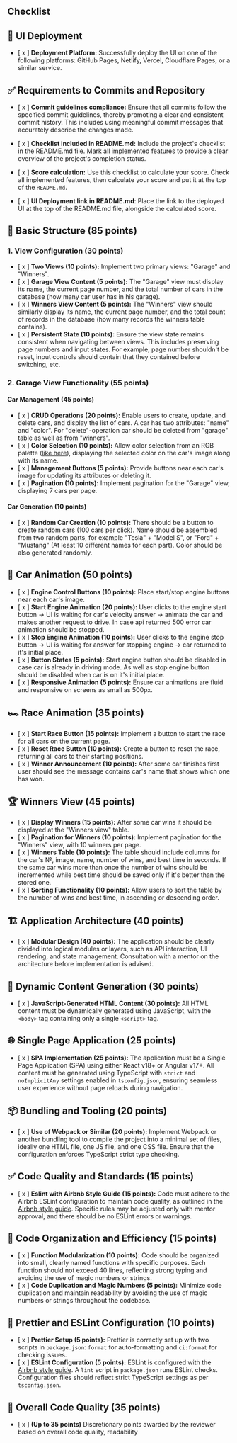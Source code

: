 ## Checklist

## 🚀 UI Deployment

- [ x ] **Deployment Platform:** Successfully deploy the UI on one of the following platforms: GitHub Pages, Netlify, Vercel, Cloudflare Pages, or a similar service.

## ✅ Requirements to Commits and Repository

- [ x ] **Commit guidelines compliance:** Ensure that all commits follow the specified commit guidelines, thereby promoting a clear and consistent commit history. This includes using meaningful commit messages that accurately describe the changes made.

- [ x ] **Checklist included in README.md:** Include the project's checklist in the README.md file. Mark all implemented features to provide a clear overview of the project's completion status.

- [ x ] **Score calculation:** Use this checklist to calculate your score. Check all implemented features, then calculate your score and put it at the top of the `README.md`.

- [ x ] **UI Deployment link in README.md**: Place the link to the deployed UI at the top of the README.md file, alongside the calculated score.

## 🏁 Basic Structure (85 points)

### 1. View Configuration (30 points)

- [ x ] **Two Views (10 points):** Implement two primary views: "Garage" and "Winners".
- [ x ] **Garage View Content (5 points):** The "Garage" view must display its name, the current page number, and the total number of cars in the database (how many car user has in his garage).
- [ x ] **Winners View Content (5 points):** The "Winners" view should similarly display its name, the current page number, and the total count of records in the database (how many records the winners table contains).
- [ x ] **Persistent State (10 points):** Ensure the view state remains consistent when navigating between views. This includes preserving page numbers and input states. For example, page number shouldn't be reset, input controls should contain that they contained before switching, etc.

### 2. Garage View Functionality (55 points)

#### Car Management (45 points)

- [ x ] **CRUD Operations (20 points):** Enable users to create, update, and delete cars, and display the list of cars. A car has two attributes: "name" and "color". For "delete"-operation car should be deleted from "garage" table as well as from "winners".
- [ x ] **Color Selection (10 points):** Allow color selection from an RGB palette ([like here](https://colorspire.com/rgb-color-wheel/)), displaying the selected color on the car's image along with its name.
- [ x ] **Management Buttons (5 points):** Provide buttons near each car's image for updating its attributes or deleting it.
- [ x ] **Pagination (10 points):** Implement pagination for the "Garage" view, displaying 7 cars per page.

#### Car Generation (10 points)

- [ x ] **Random Car Creation (10 points):** There should be a button to create random cars (100 cars per click). Name should be assembled from two random parts, for example "Tesla" + "Model S", or "Ford" + "Mustang" (At least 10 different names for each part). Color should be also generated randomly.

## 🚗 Car Animation (50 points)

- [ x ] **Engine Control Buttons (10 points):** Place start/stop engine buttons near each car's image.
- [ x ] **Start Engine Animation (20 points):** User clicks to the engine start button -> UI is waiting for car's velocity answer -> animate the car and makes another request to drive. In case api returned 500 error car animation should be stopped.
- [ x ] **Stop Engine Animation (10 points):** User clicks to the engine stop button -> UI is waiting for answer for stopping engine -> car returned to it's initial place.
- [ x ] **Button States (5 points):** Start engine button should be disabled in case car is already in driving mode. As well as stop engine button should be disabled when car is on it's initial place.
- [ x ] **Responsive Animation (5 points):** Ensure car animations are fluid and responsive on screens as small as 500px.

## 🏎️ Race Animation (35 points)

- [ x ] **Start Race Button (15 points):** Implement a button to start the race for all cars on the current page.
- [ x ] **Reset Race Button (10 points):** Create a button to reset the race, returning all cars to their starting positions.
- [ x ] **Winner Announcement (10 points):** After some car finishes first user should see the message contains car's name that shows which one has won.

## 🏆 Winners View (45 points)

- [ x ] **Display Winners (15 points):** After some car wins it should be displayed at the "Winners view" table.
- [ x ] **Pagination for Winners (10 points):** Implement pagination for the "Winners" view, with 10 winners per page.
- [ x ] **Winners Table (10 points):** The table should include columns for the car's №, image, name, number of wins, and best time in seconds. If the same car wins more than once the number of wins should be incremented while best time should be saved only if it's better than the stored one.
- [ x ] **Sorting Functionality (10 points):** Allow users to sort the table by the number of wins and best time, in ascending or descending order.

## 🏗️ Application Architecture (40 points)

- [ x ] **Modular Design (40 points):** The application should be clearly divided into logical modules or layers, such as API interaction, UI rendering, and state management. Consultation with a mentor on the architecture before implementation is advised.

## 📜 Dynamic Content Generation (30 points)

- [ x ] **JavaScript-Generated HTML Content (30 points):** All HTML content must be dynamically generated using JavaScript, with the `<body>` tag containing only a single `<script>` tag.

## 🌐 Single Page Application (25 points)

- [ x ] **SPA Implementation (25 points):** The application must be a Single Page Application (SPA) using either React v18+ or Angular v17+. All content must be generated using TypeScript with `strict` and `noImplicitAny` settings enabled in `tsconfig.json`, ensuring seamless user experience without page reloads during navigation.

## 📦 Bundling and Tooling (20 points)

- [ x ] **Use of Webpack or Similar (20 points):** Implement Webpack or another bundling tool to compile the project into a minimal set of files, ideally one HTML file, one JS file, and one CSS file. Ensure that the configuration enforces TypeScript strict type checking.

## ✅ Code Quality and Standards (15 points)

- [ x ] **Eslint with Airbnb Style Guide (15 points):** Code must adhere to the Airbnb ESLint configuration to maintain code quality, as outlined in the [Airbnb style guide](https://www.npmjs.com/package/eslint-config-airbnb). Specific rules may be adjusted only with mentor approval, and there should be no ESLint errors or warnings.

## 📏 Code Organization and Efficiency (15 points)

- [ x ] **Function Modularization (10 points):** Code should be organized into small, clearly named functions with specific purposes. Each function should not exceed 40 lines, reflecting strong typing and avoiding the use of magic numbers or strings.
- [ x ] **Code Duplication and Magic Numbers (5 points):** Minimize code duplication and maintain readability by avoiding the use of magic numbers or strings throughout the codebase.

## 🎨 Prettier and ESLint Configuration (10 points)

- [ x ] **Prettier Setup (5 points):** Prettier is correctly set up with two scripts in `package.json`: `format` for auto-formatting and `ci:format` for checking issues.
- [ x ] **ESLint Configuration (5 points):** ESLint is configured with the [Airbnb style guide](https://www.npmjs.com/package/eslint-config-airbnb). A `lint` script in `package.json` runs ESLint checks. Configuration files should reflect strict TypeScript settings as per `tsconfig.json`.

## 🌟 Overall Code Quality (35 points)

- [ x ] **(Up to 35 points)** Discretionary points awarded by the reviewer based on overall code quality, readability
